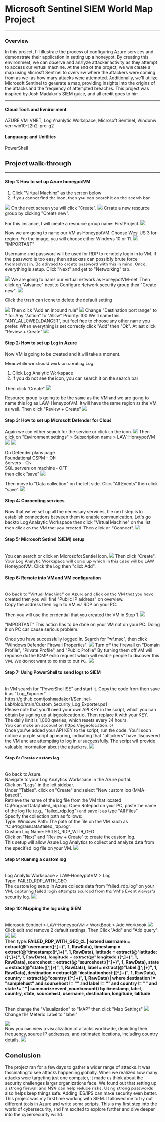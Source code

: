 # Microsoft Sentinel SIEM World Map Project

<hr>
<h3>Overview</h3>
In this project, I'll illustrate the process of configuring Azure services and demonstrate their application in setting up a honeypot. By creating this environment, we can observe and analyze attacker activity as they attempt to access our virtual machine. At the end of the project, we will create a map using Microsft Sentinel to overview where the attackers were coming from as well as how many attacks were attempted. Additionally, we'll utilize Microsoft Sentinel to generate a map, providing insights into the origins of the attacks and the frequency of attempted breaches. This project was inspired by Josh Madakor's SIEM guide, and all credit goes to him.
<hr>

<h4>Cloud Tools and Evnironment</h4>
AZURE VM, VNET, Log Ananlytic Workspace, Microsoft Sentinel, Windonw ver: win10-22h2-pro-g2
<h4>Languauge and Unitlites</h3>
PowerShell

<h2>Project walk-through</h2>
<hr>

<h4>Step 1: How to set up Azure honeypotVM</h4>
<b2>
  
  1. Click "Virtual Machine" as the screen below
  2. If you cannot find the icon, then you can search it on the search bar
</b2>
<img src="images/1.png">

<b2>
On the next screen you will click "Create".
</b2>
<img src="images/2.png">

<b2>
Create a new resource group by clicking "Create new".

For this instance, I will create a resource group name: FirstProject.
<img src="images/3.PNG">
</b2>

<b2>
Now we are going to name our VM as HoneypotVM. Choose West US 3 for region. For the image, you will choose either Windows 10 or 11.
<img src="images/4.PNG">
</b2>

<b2>
"IMPORTANT"

Username and password will be used for RDP to remotely login in to VM. If the password is too easy then attackers can possiblly brute force themselves in. Be adivsed to create password with this in mind.
Once, everything is setup. Click "Next" and get to "Networking" tab.

<img src="images/5.PNG">

<b2>
We are going to name our virtual network as HoneypotVM-net. Then click on "Advance" next to Configure Network security group then "Create new".

<img src="images/6.png">

Click the trash can icone to delete the default setting

<img src="images/7.png">
Then click "Add an inbound rule"

<img src="images/8.png">
</b2>

<b2>
Change "Destination port range" to * for Any
"Action" to "Allow"
Priority: 100
We'll name this "ANY_ALLOWED_DANGER", but feel free to choose any other name you prefer.
When everything is set correctly click "Add" then "Ok".
At last click "Review + Create"

<img src="images/9.png">
</br2>

<h4>Step 2: How to set up Log in Azure</h4>
<br2>
Now VM is going to be created and it will take a moment.

Meanwhile we should work on creating Log.

1. Click Log Analytic Workspace
2. If you do not see the icon, you can search it on the search bar

Then click "Create"
<img src="images/10.png">

<br2>
Resource group is going to be the same as the VM and we are going to name this log as LAW-HoneypotVM. It will have the same region as the VM as well. Then click "Review + Create"
<img src="images/11.png">
</br2>

<h4>Step 3: How to set up Microsoft Defender for Cloud</h4>
<br2>
Again we can either search for the service or click on the icon.
<img src="images/12.png">
Then click on "Environment settings" > Subscription name > LAW-HoneypotVM
<img src="images/13.png">
<img src="images/14.png">

On Defender plans page
<br>
Foundational CSPM - ON
<br>
Servers - ON
<br>
SQL servers on machine - OFF 
<br>
then click "save"
<img src="images/15.png">

Then move to "Data collection" on the left side. Click "All Events" then click "save"
<img src="images/16.png">

<h4>Step 4: Connecting services</h4>
<br2>
Now that we've set up all the necessary services, the next step is to establish connections between them to enable communication.
</br2>

<br2>
Let's go backto Log Analaytic Workspace then click "Virtual Machine" on the list then click on the VM that you created. Then click on "Connect".
<img src="images/17.png">

<h4>Step 5: Microsoft Setinel (SIEM) setup</h4>
<br>
You can search or click on Microsofot Sentiel icon.
<img src="images/18.png">
Then click "Create". Your Log Analytic Workspace will come up which in this case will be LAW-HoneypotVM.
Click the Log then "click Add".

<h4>Step 6: Remote into VM and VM configuration</h4>
<br>
Go back to "Virtual Machine" on Azure and click on the VM that you have created then you will find "Public IP address" on overview. 
<br>
Copy the address then login to VM via RDP on your PC. 

Then you will use the credential that you created the VM in Step 1.
<img src="images/19.png">

"IMPORTANT"
This action has to be done on your VM not on your PC. Doing it on PC can cause serious problem.

Once you have successfully logged in.
Search for "wf.msc", then click "Windows Defender Firewall Properties".
<img src="images/20.png">
Turn off the firewall on "Domain Profile", "Private Profile", and "Public Profile"
By turning them off VM will reponse do the ICMP echo request which will enable people to discover this VM.
We do not want to do this to our PC.
<img src="images/21.png">

<h4>Step 7: Using PowerShell to send logs to SIEM</h4>
<br>
In VM search for "PowerShellISE" and start it.
Copy the code from then save it as "Log_Exporter"
<br>
https://github.com/joshmadakor1/Sentinel-Lab/blob/main/Custom_Security_Log_Exporter.ps1
<br>
Please note that you'll need your own API KEY in the script, which you can obtain by signing up at ipgeolocation.io. Then replace it with your KEY.
<br>
The daily limit is 1,000 queries, which resets every 24 hours.
<br>
You can make an account on https://ipgeolocation.io/
<br>
Once you've added your API KEY to the script, run the code. You'll soon notice a purple script appearing, indicating that "attackers" have discovered the VM and are attempting to log in unsuccessfully. The script will provide valuable information about the attackers.
<img src="images/22.png">

<h4>Step 8: Create custom log</h4>
<br>
Go back to Azure.
<br>
Navigate to your Log Analytics Workspace in the Azure portal.
<br>
Click on "Logs" in the left sidebar.
<br>
Under "Tables", click on "Create" and select "New custom log (MMA-based)".
<br>
Retrieve the name of the log file from the VM that located C:\ProgramData\failed_rdp.log. Open Notepad on your PC, paste the name of the log file (e.g., "failed_rdp.log") and save it as type "All Files".
<br>
Specify the collection path as follows:
<br>
Type: Windows
Path: The path of the file on the VM, such as "C:\ProgramData\failed_rdp.log".
<br>
Custom Log Name: FAILED_RDP_WITH_GEO
<br>
Click on "Next" and "Review + Create" to create the custom log.
<br>
This setup will allow Azure Log Analytics to collect and analyze data from the specified log file on your VM.
<img src="images/23.png">

<h4>Step 9: Running a custom log</h4>
<br>
Log Analytic Workspace > LAW-HoneypotVM > Log
<br>
Type: FAILED_RDP_WITH_GEO
<br>
The custom log setup in Azure collects data from "failed_rdp.log" on your VM, capturing failed login attempts sourced from the VM's Event Viewer's security log. 
<img src="images/24.png">

<h4>Step 10: Mapping the log using SIEM</h4>
<br>
Microsoft Sentinel > LAW-HoneypotVM > WorkBook > Add Workbook
<img src="images/25.png">
<br>
Click edit and remove 2 default settings. Then Click "Add" and "Add query".
<img src="images/26.png">
<img src="images/27.png">
<br>
Then type:
<be>
<b>FAILED_RDP_WITH_GEO_CL | extend 
    username = extract(@"username:([^,]+)", 1, RawData), 
    timestamp = extract(@"timestamp:([^,]+)", 1, RawData), 
    latitude = extract(@"latitude:([^,]+)", 1, RawData), 
    longitude = extract(@"longitude:([^,]+)", 1, RawData), 
    sourcehost = extract(@"sourcehost:([^,]+)", 1, RawData), 
    state = extract(@"state:([^,]+)", 1, RawData), 
    label = extract(@"label:([^,]+)", 1, RawData), 
    destination = extract(@"destinationhost:([^,]+)", 1, RawData), 
    country = extract(@"country:([^,]+)", 1, RawData) 
| where destination != "samplehost" and sourcehost != "" and label != "" and country != "" and state != "" 
| summarize event_count=count() by timestamp, label, country, state, sourcehost, username, destination, longitude, latitude</b>
</br>
<br>

Then change the "Visualization" to "MAP" then click "Map Settings"
<img src="images/28.png">
<br>
Change the Meteric Label to "label"

<img src="images/29.png">
<br>
Now you can view a visualization of attacks worldwide, depicting their frequency, source IP addresses, and estimated locations, including country details.
<img src="images/30.png">
<br>
<h2>Conclusion</h4>
The project ran for a few days to gather a wider range of attacks. It was fascinating to see attacks happening globally. When we realized how many attacks were targeting just one computer, it made us think about the security challenges larger organizations face. We found out that setting up a strong firewall and NSG can help reduce risks. Using strong passwords also helps keep things safe. Adding IDS/IPS can make security even better. This project was my first time working with SIEM. It allowed me to try out different tools in Azure and write some scripts. This is my first step into the world of cybersecurity, and I'm excited to explore further and dive deeper into the cybersecurity world.










